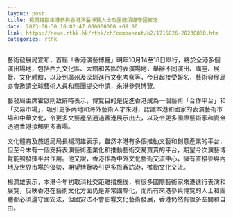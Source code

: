 ```yaml
---
layout: post
title: 楊潤雄指來港參與香港演藝博覽人士及團體須遵守國安法
date: 2023-08-30 18:02:47.000000000 +08:00
link: https://news.rthk.hk/rthk/ch/component/k2/1715826-20230830.htm
categories: rthk
---
```


藝術發展局宣布，首屆「香港演藝博覽」明年10月14至18日舉行，將於全港多個演出場地，包括西九文化區、大館和各區的表演場地，舉辦不同演出、講座、展覽、文化體驗，以及到廣州及深圳進行文化考察等，今日起接受報名，藝術發展局亦會邀請全球藝術人員和藝團提交申請，來港參與博覽。

藝發局主席霍啟剛致辭時表示，博覽目的是促進香港成為一個藝術「合作平台」和「交易市場」，吸引更多內地和海外藝術人才來港，認識本港和國家的表演藝術市場和中華文化，令更多文藝產品通過香港展示出去，以及令更多國際藝術家和資金透過香港接觸更多市場。

文化體育及旅遊局局長楊潤雄表示，雖然本港有多個推動文藝和創意產業的平台，但至今未有一個支持表演藝術產業化和推動藝術交易買賣的平台，期望今次演藝博覽能夠發揮平台作用。他又說，香港作為中外文化藝術交流中心，擁有直接參與內地及世界市場的優勢，期望博覽吸引更多旅客訪港，推動文化交流。

楊潤雄表示，本港今年初取消社交距離措施後，有很多國際藝術家來港進行表演和展覽，反映香港在藝術文化方面仍是非常國際化，而所有來港參與博覽的人士和團體都必須遵守國安法，但國安法不會影響文化藝術發展，香港仍然有很多空間和自由。
